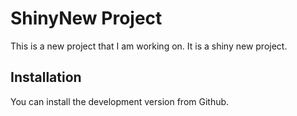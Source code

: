 # ShinyNew Project

This is a new project that I am working on. It is a shiny new project.

## Installation

You can install the development version from Github.